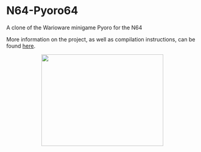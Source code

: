 # N64-Pyoro64
A clone of the Warioware minigame Pyoro for the N64

More information on the project, as well as compilation instructions, can be found [here](https://drive.google.com/drive/u/0/folders/1rOE2zYV2RPPx-2NHRGiGZ-RFx6w_6dAI).

<div style="text-align:center"><img src="https://i.imgur.com/mbzmgBn.gif" width="320" height="240" /></div>
